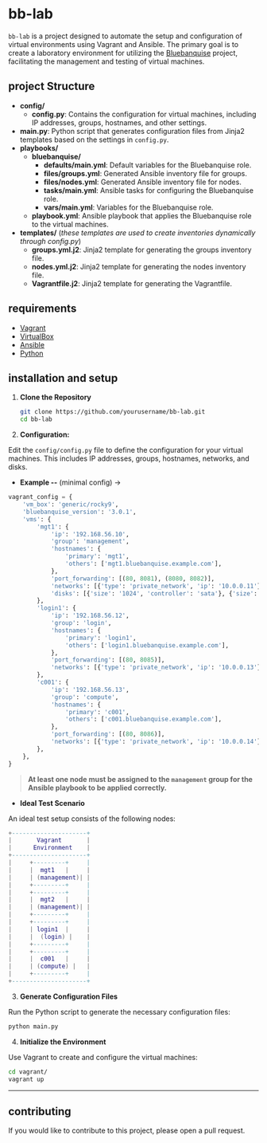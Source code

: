 # bb-lab

`bb-lab` is a project designed to automate the setup and configuration of virtual environments using Vagrant and Ansible. The primary goal is to create a laboratory environment for utilizing the [Bluebanquise](https://github.com/bluebanquise/bluebanquise) project, facilitating the management and testing of virtual machines.

## project Structure

- **config/**
  - **config.py**: Contains the configuration for virtual machines, including IP addresses, groups, hostnames, and other settings.
- **main.py**: Python script that generates configuration files from Jinja2 templates based on the settings in `config.py`.
- **playbooks/**
  - **bluebanquise/**
    - **defaults/main.yml**: Default variables for the Bluebanquise role.
    - **files/groups.yml**: Generated Ansible inventory file for groups.
    - **files/nodes.yml**: Generated Ansible inventory file for nodes.
    - **tasks/main.yml**: Ansible tasks for configuring the Bluebanquise role.
    - **vars/main.yml**: Variables for the Bluebanquise role.
  - **playbook.yml**: Ansible playbook that applies the Bluebanquise role to the virtual machines.
- **templates/** (_these templates are used to create inventories dynamically through config.py_)
  - **groups.yml.j2**: Jinja2 template for generating the groups inventory file.
  - **nodes.yml.j2**: Jinja2 template for generating the nodes inventory file.
  - **Vagrantfile.j2**: Jinja2 template for generating the Vagrantfile.

## requirements

- [Vagrant](https://www.vagrantup.com/)
- [VirtualBox](https://www.virtualbox.org/)
- [Ansible](https://www.ansible.com/)
- [Python](https://www.python.org/)

## installation and setup

1. **Clone the Repository**

   ```bash
   git clone https://github.com/yourusername/bb-lab.git
   cd bb-lab
   ```

2. **Configuration:**

Edit the `config/config.py` file to define the configuration for your virtual machines. This includes IP addresses, groups, hostnames, networks, and disks.

- **Example --** (minimal config) ->
```python
vagrant_config = {
    'vm_box': 'generic/rocky9',
    'bluebanquise_version': '3.0.1',
    'vms': {
        'mgt1': {
            'ip': '192.168.56.10',
            'group': 'management',
            'hostnames': {
                'primary': 'mgt1',
                'others': ['mgt1.bluebanquise.example.com'],
            },
            'port_forwarding': [(80, 8081), (8080, 8082)],
            'networks': [{'type': 'private_network', 'ip': '10.0.0.11'}],
            'disks': [{'size': '1024', 'controller': 'sata'}, {'size': '1024', 'controller': 'sata'}],
        },
        'login1': {
            'ip': '192.168.56.12',
            'group': 'login',
            'hostnames': {
                'primary': 'login1',
                'others': ['login1.bluebanquise.example.com'],
            },
            'port_forwarding': [(80, 8085)],
            'networks': [{'type': 'private_network', 'ip': '10.0.0.13'}],
        },
        'c001': {
            'ip': '192.168.56.13',
            'group': 'compute',
            'hostnames': {
                'primary': 'c001',
                'others': ['c001.bluebanquise.example.com'],
            },
            'port_forwarding': [(80, 8086)],
            'networks': [{'type': 'private_network', 'ip': '10.0.0.14'}],
        },
    },
}
```

> **At least one node must be assigned to the `management` group for the Ansible playbook to be applied correctly.**

- **Ideal Test Scenario**

An ideal test setup consists of the following nodes:

```lua
+---------------------+
|       Vagrant       |
|      Environment    |
+---------------------+
|     +---------+     |
|     |  mgt1   |     |
|     | (management)| |
|     +---------+     |
|     +---------+     |
|     |  mgt2   |     |
|     | (management)| |
|     +---------+     |
|     +---------+     |
|     | login1  |     |
|     |  (login) |    |
|     +---------+     |
|     +---------+     |
|     |  c001   |     |
|     | (compute) |   |
|     +---------+     |
+---------------------+
```

3. **Generate Configuration Files**

Run the Python script to generate the necessary configuration files:

```bash
python main.py
```

4. **Initialize the Environment**

Use Vagrant to create and configure the virtual machines:

```bash
cd vagrant/
vagrant up
```

---

## contributing

If you would like to contribute to this project, please open a pull request.